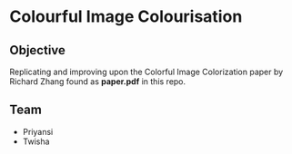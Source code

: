 # Colourful Image Colourisation
## Objective
Replicating and improving upon the Colorful Image Colorization paper by Richard Zhang found as **paper.pdf** in this repo.
## Team 
- Priyansi
- Twisha 
